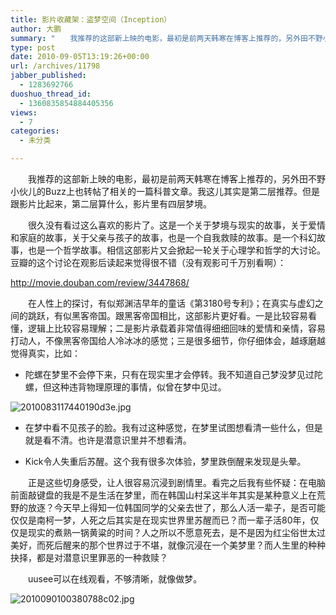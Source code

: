 ```yaml
---
title: 影片收藏架：盗梦空间（Inception）
author: 大鹏
summary: "　　我推荐的这部新上映的电影，最初是前两天韩寒在博客上推荐的，另外田不野小伙儿的Buzz上也转帖了相关的一篇科普文章。我这儿其实是第二层推荐。但是跟影片比起来，第二层算什么，影片里有四层梦境。"
type: post
date: 2010-09-05T13:19:26+00:00
url: /archives/11798
jabber_published:
  - 1283692766
duoshuo_thread_id:
  - 1360835854884405356
views:
  - 7
categories:
  - 未分类

---
```

　　我推荐的这部新上映的电影，最初是前两天韩寒在博客上推荐的，另外田不野小伙儿的Buzz上也转帖了相关的一篇科普文章。我这儿其实是第二层推荐。但是跟影片比起来，第二层算什么，影片里有四层梦境。
  
　　很久没有看过这么喜欢的影片了。这是一个关于梦境与现实的故事，关于爱情和家庭的故事，关于父亲与孩子的故事，也是一个自我救赎的故事。是一个科幻故事，也是一个哲学故事。相信这部影片又会掀起一轮关于心理学和哲学的大讨论。豆瓣的这个讨论在观影后读起来觉得很不错（没有观影可千万别看啊）：
  
<http://movie.douban.com/review/3447868/>
  
　　在人性上的探讨，有似郑渊洁早年的童话《第3180号专利》；在真实与虚幻之间的跳跃，有似黑客帝国。跟黑客帝国相比，这部影片更好看。一是比较容易看懂，逻辑上比较容易理解；二是影片承载着非常值得细细回味的爱情和亲情，容易打动人，不像黑客帝国给人冷冰冰的感觉；三是很多细节，你仔细体会，越琢磨越觉得真实，比如：

  * 陀螺在梦里不会停下来，只有在现实里才会停转。我不知道自己梦没梦见过陀螺，但这种违背物理原理的事情，似曾在梦中见过。

![2010083117440190d3e.jpg][1]

  * 在梦中看不见孩子的脸。我有过这种感觉，在梦里试图想看清一些什么，但是就是看不清。也许是潜意识里并不想看清。

  * Kick令人失重后苏醒。这个我有很多次体验，梦里跌倒醒来发现是头晕。

　　正是这些切身感受，让人很容易沉浸到剧情里。看完之后我有些怀疑：在电脑前面敲键盘的我是不是生活在梦里，而在韩国山村呆这半年其实是某种意义上在荒野的放逐？今天早上得知一位韩国同学的父亲去世了，那么人活一辈子，是否可能仅仅是南柯一梦，人死之后其实是在现实世界里苏醒而已？而一辈子活80年，仅仅是现实的煮熟一锅黄粱的时间？人之所以不愿意死去，是不是因为红尘俗世太过美好，而死后醒来的那个世界过于不堪，就像沉浸在一个美梦里？而人生里的种种抉择，都是对潜意识里罪恶的一种救赎？
  
　　uusee可以在线观看，不够清晰，就像做梦。

![2010090100380788c02.jpg][2]

 [1]: http://img3.cache.netease.com/ent/2010/8/31/2010083117440190d3e.jpg "2010083117440190d3e.jpg"
 [2]: http://img3.cache.netease.com/ent/2010/9/1/2010090100380788c02.jpg "2010090100380788c02.jpg"

